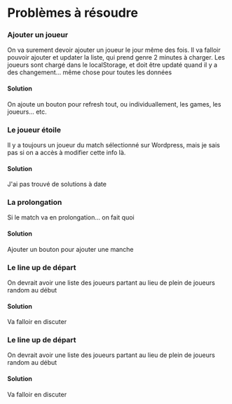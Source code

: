 # Problèmes à résoudre


### Ajouter un joueur
On va surement devoir ajouter un joueur le jour même des fois. Il va falloir pouvoir ajouter et updater la liste, qui prend genre 2 minutes à charger.
Les joueurs sont chargé dans le localStorage, et doit être updaté quand il y a des changement... même chose pour toutes les données

#### Solution
On ajoute un bouton pour refresh tout, ou individuallement, les games, les joueurs... etc.



### Le joueur étoile
Il y a toujours un joueur du match sélectionné sur Wordpress, mais je sais pas si on a accès à modifier cette info là.

#### Solution
J'ai pas trouvé de solutions à date



### La prolongation
Si le match va en prolongation... on fait quoi

#### Solution
Ajouter un bouton pour ajouter une manche



### Le line up de départ
On devrait avoir une liste des joueurs partant au lieu de plein de joueurs random au début

#### Solution
Va falloir en discuter



### Le line up de départ
On devrait avoir une liste des joueurs partant au lieu de plein de joueurs random au début

#### Solution
Va falloir en discuter

